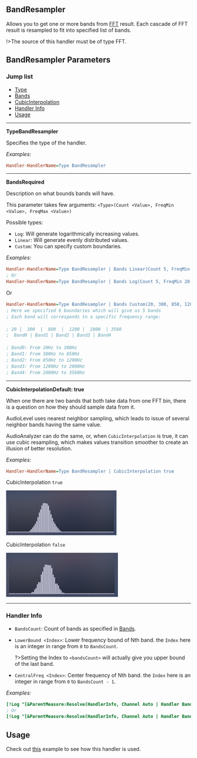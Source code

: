 ## BandResampler

Allows you to get one or more bands from [FFT](/docs/handler-types/fft/fft.md) result.
Each cascade of FFT result is resampled to fit into specified list of bands.

!>The source of this handler must be of type FFT.

## BandResampler Parameters

### Jump list

- [Type](#type)
- [Bands](#bands)
- [CubicInterpolation](#cubic-interpolation)
- [Handler Info](#handler-info)
- [Usage](#usage)

---

<p id="type" class="p-title"><b>Type</b><b>BandResampler</b></p>

Specifies the type of the handler.

_Examples:_

```ini
Handler-HandlerName=Type BandResampler
```

---

<p id="bands" class="p-title"><b>Bands</b><b>Required</b></p>

Description on what bounds bands will have.

This parameter takes few arguments: `<Type>(Count <Value>, FreqMin <Value>, FreqMax <Value>)`

Possible types:

- `Log`: Will generate logarithmically increasing values.
- `Linear`: Will generate evenly distributed values.
- `Custom`: You can specify custom boundaries.

_Examples:_

```ini
Handler-HandlerName=Type BandResampler | Bands Linear(Count 5, FreqMin 20, FreqMax 110)
; Or
Handler-HandlerName=Type BandResampler | Bands Log(Count 5, FreqMin 20, FreqMax 110)
```

Or

```ini
Handler-HandlerName=Type BandResampler | Bands Custom(20, 300, 850, 1200, 2000, 3560)
; Here we specified 6 boundaries which will give us 5 bands
; Each band will corresponds to a specific frequency range:

; 20 |  300  |  800  |  1200 |  2000  | 3560
;  Band0 | Band1 | Band2 | Band3 | Band4

; Band0: From 20Hz to 300Hz
; Band1: From 300Hz to 850Hz
; Band2: From 850Hz to 1200Hz
; Band3: From 1200Hz to 2000Hz
; Band4: From 2000Hz to 3560Hz
```

---

<p id="cubic-interpolation" class="p-title"><b>CubicInterpolation</b><b>Default: true</b></p>

When one there are two bands that both take data from one FFT bin, there is a question on how they should sample data from it.

AudioLevel uses nearest neighbor sampling, which leads to issue of several neighbor bands having the same value.

AudioAnalyzer can do the same, or, when `CubicInterpolation` is true, it can use cubic resampling, which makes values transition smoother to create an illusion of better resolution.

_Examples:_

```ini
Handler-HandlerName=Type BandResampler | CubicInterpolation true
```

CubicInterpolation `true`

<img src="docs\handler-types\examples\fft\cubic-interpolation-true.png" />

CubicInterpolation `false`

<img src="docs\handler-types\examples\fft\cubic-interpolation-false.png" />

---

### Handler Info

- `BandsCount`: Count of bands as specified in [Bands](#bands).
- `LowerBound <Index>`: Lower frequency bound of Nth band. the `Index` here is an integer in range from `0` to `BandsCount`.

  ?>Setting the Index to `<bandsCount>` will actually give you upper bound of the last band.

- `CentralFreq <Index>`: Center frequency of Nth band. the `Index` here is an integer in range from `0` to `BandsCount - 1`.

_Examples:_

```ini
[!Log "[&ParentMeasure:Resolve(HandlerInfo, Channel Auto | Handler BandResamplerHandler | Data BandsCount)]"]
; Or
[!Log "[&ParentMeasure:Resolve(HandlerInfo, Channel Auto | Handler BandResamplerHandler | Data LowerBound 5)]"]
```

## Usage

Check out [this](/docs/usage-examples/fft-spectrum.md) example to see how this handler is used.
